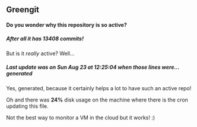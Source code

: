 ## Greengit

#### Do you wonder why this repository is so active?

##### After all it has 13408 commits!

But is it *really* active? Well...

##### Last update was on Sun Aug 23 at 12:25:04 when those lines were... generated

Yes, generated, because it certainly helps a lot to have such an active repo!

Oh and there was **24%** disk usage on the machine
where there is the cron updating this file.

Not the best way to monitor a VM in the cloud but it works! :)
